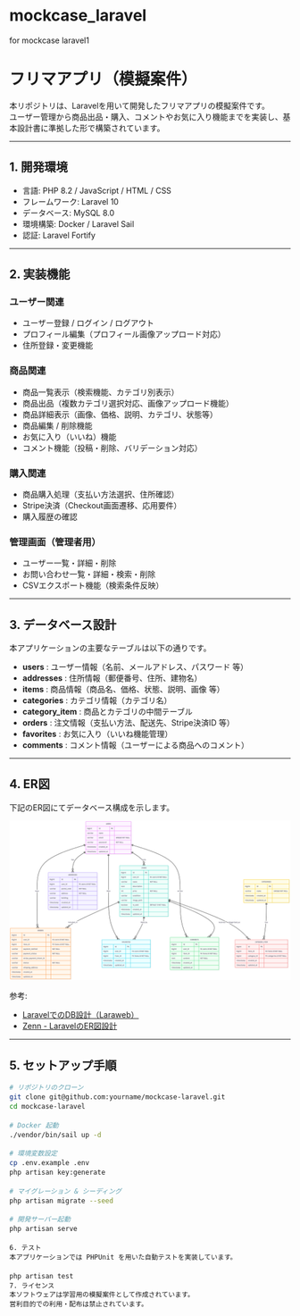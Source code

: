# mockcase_laravel
for mockcase laravel1

# フリマアプリ（模擬案件）

本リポジトリは、Laravelを用いて開発したフリマアプリの模擬案件です。  
ユーザー管理から商品出品・購入、コメントやお気に入り機能までを実装し、基本設計書に準拠した形で構築されています。

---

## 1. 開発環境

- 言語: PHP 8.2 / JavaScript / HTML / CSS
- フレームワーク: Laravel 10
- データベース: MySQL 8.0
- 環境構築: Docker / Laravel Sail
- 認証: Laravel Fortify

---

## 2. 実装機能

### ユーザー関連
- ユーザー登録 / ログイン / ログアウト
- プロフィール編集（プロフィール画像アップロード対応）
- 住所登録・変更機能

### 商品関連
- 商品一覧表示（検索機能、カテゴリ別表示）
- 商品出品（複数カテゴリ選択対応、画像アップロード機能）
- 商品詳細表示（画像、価格、説明、カテゴリ、状態等）
- 商品編集 / 削除機能
- お気に入り（いいね）機能
- コメント機能（投稿・削除、バリデーション対応）

### 購入関連
- 商品購入処理（支払い方法選択、住所確認）
- Stripe決済（Checkout画面遷移、応用要件）
- 購入履歴の確認

### 管理画面（管理者用）
- ユーザー一覧・詳細・削除
- お問い合わせ一覧・詳細・検索・削除
- CSVエクスポート機能（検索条件反映）

---

## 3. データベース設計

本アプリケーションの主要なテーブルは以下の通りです。

- **users** : ユーザー情報（名前、メールアドレス、パスワード 等）
- **addresses** : 住所情報（郵便番号、住所、建物名）
- **items** : 商品情報（商品名、価格、状態、説明、画像 等）
- **categories** : カテゴリ情報（カテゴリ名）
- **category_item** : 商品とカテゴリの中間テーブル
- **orders** : 注文情報（支払い方法、配送先、Stripe決済ID 等）
- **favorites** : お気に入り（いいね機能管理）
- **comments** : コメント情報（ユーザーによる商品へのコメント）

---

## 4. ER図

下記のER図にてデータベース構成を示します。

![ER図](./mockcase_laravel_ER.png)

参考:  
- [LaravelでのDB設計（Laraweb）](https://laraweb.net/surrounding/7477/)  
- [Zenn - LaravelのER図設計](https://zenn.dev/bloomer/articles/3f73f7d02e5a63)

---

## 5. セットアップ手順

```bash
# リポジトリのクローン
git clone git@github.com:yourname/mockcase-laravel.git
cd mockcase-laravel

# Docker 起動
./vendor/bin/sail up -d

# 環境変数設定
cp .env.example .env
php artisan key:generate

# マイグレーション & シーディング
php artisan migrate --seed

# 開発サーバー起動
php artisan serve

6. テスト
本アプリケーションでは PHPUnit を用いた自動テストを実装しています。

php artisan test
7. ライセンス
本ソフトウェアは学習用の模擬案件として作成されています。
営利目的での利用・配布は禁止されています。

